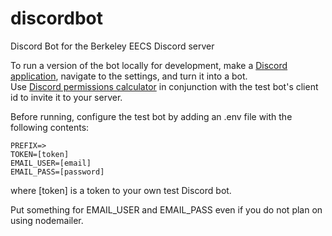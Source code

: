 # discordbot
Discord Bot for the Berkeley EECS Discord server

To run a version of the bot locally for development, make a [Discord application](https://discord.com/developers/applications), navigate to the settings, and turn it into a bot.
<br/>
Use [Discord permissions calculator](https://discordapi.com/permissions.html) in conjunction with the test bot's client id to invite it to your server.
<br/>

Before running, configure the test bot by adding an .env file with the following contents:
```
PREFIX=>
TOKEN=[token]
EMAIL_USER=[email]
EMAIL_PASS=[password]
```
where [token] is a token to your own test Discord bot.
<br/>

Put something for EMAIL_USER and EMAIL_PASS even if you do not plan on using nodemailer.
